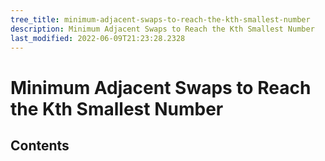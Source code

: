 ```yaml
---
tree_title: minimum-adjacent-swaps-to-reach-the-kth-smallest-number
description: Minimum Adjacent Swaps to Reach the Kth Smallest Number
last_modified: 2022-06-09T21:23:28.2328
---
```


# Minimum Adjacent Swaps to Reach the Kth Smallest Number

## Contents
